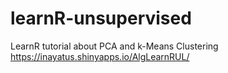 # learnR-unsupervised
LearnR tutorial about PCA and k-Means Clustering https://inayatus.shinyapps.io/AlgLearnRUL/
